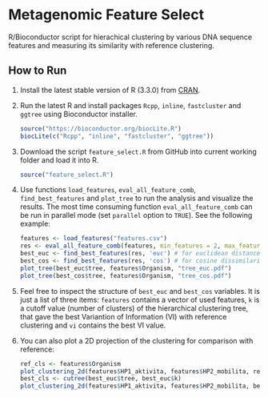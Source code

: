 # Metagenomic Feature Select

R/Bioconductor script for hierachical clustering by various DNA sequence features and measuring its similarity with reference clustering.

## How to Run

1. Install the latest stable version of R (3.3.0) from [CRAN](http://mirrors.nic.cz/R/).

2. Run the latest R and install packages `Rcpp`, `inline`, `fastcluster` and `ggtree` using Bioconductor installer.

    ```R
    source("https://bioconductor.org/biocLite.R")
    biocLite(c("Rcpp", "inline", "fastcluster", "ggtree"))
    ```
3. Download the script `feature_select.R` from GitHub into current working folder and load it into R.

    ```R
    source("feature_select.R")
    ```

4. Use functions `load_features`, `eval_all_feature_comb`, `find_best_features` and `plot_tree` to run the analysis and visualize the results. The most time consuming function `eval_all_feature_comb` can be run in parallel mode (set `parallel` option to `TRUE`). See the following example:

    ```R
    features <- load_features("features.csv")
    res <- eval_all_feature_comb(features, min_features = 2, max_features = 6, parallel = TRUE)
    best_euc <- find_best_features(res, 'euc') # for euclidean distance
    best_cos <- find_best_features(res, 'cos') # for cosine dissimilarity
    plot_tree(best_euc$tree, features$Organism, "tree_euc.pdf")
    plot_tree(best_cos$tree, features$Organism, "tree_cos.pdf")
    ```

5. Feel free to inspect the structure of `best_euc` and `best_cos` variables. It is just a list of three items: `features` contains a vector of used features, `k` is a cutoff value (number of clusters) of the hierarchical clustering tree, that gave the best Variantion of Information (VI) with reference clustering and `vi` contains the best VI value.

6. You can also plot a 2D projection of the clustering for comparison with reference:

    ```R
    ref_cls <- features$Organism
    plot_clustering_2d(features$HP1_aktivita, features$HP2_mobilita, ref_cls, "2d_ref.pdf")
    best_cls <- cutree(best_euc$tree, best_euc$k)
    plot_clustering_2d(features$HP1_aktivita, features$HP2_mobilita, best_cls, "2d_euc.pdf")
    ```
